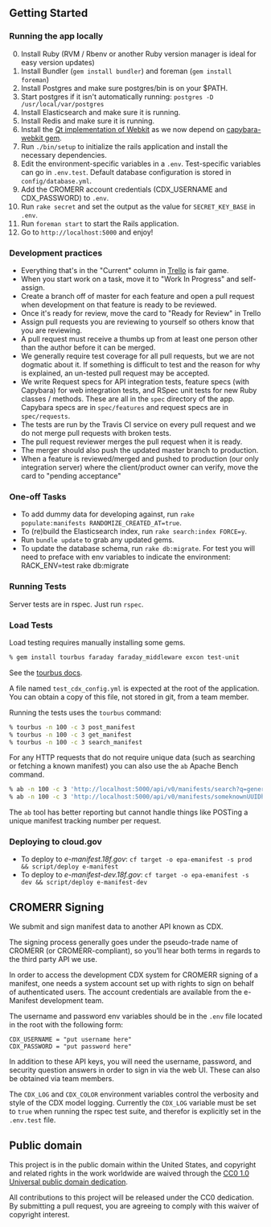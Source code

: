 ## Getting Started

### Running the app locally

0. Install Ruby (RVM / Rbenv or another Ruby version manager is ideal for easy version updates)
0. Install Bundler (`gem install bundler`) and foreman (`gem install foreman`)
0. Install Postgres and make sure postgres/bin is on your $PATH.
0. Start postgres if it isn't automatically running: `postgres -D /usr/local/var/postgres`
0. Install Elasticsearch and make sure it is running.
0. Install Redis and make sure it is running.
0. Install the [Qt implementation of Webkit](https://github.com/thoughtbot/capybara-webkit/wiki/Installing-Qt-and-compiling-capybara-webkit) as we now depend on [capybara-webkit gem](https://github.com/thoughtbot/capybara-webkit).
0. Run `./bin/setup` to initialize the rails application and install the
   necessary dependencies.
0. Edit the environment-specific variables in a `.env`.
   Test-specific variables can go in `.env.test`.
   Default database configuration is stored in `config/database.yml`.
0. Add the CROMERR account credentials (CDX_USERNAME and CDX_PASSWORD) to `.env`.
0. Run `rake secret` and set the output as the value for `SECRET_KEY_BASE` in `.env`.
0. Run `foreman start` to start the Rails application.
0. Go to `http://localhost:5000` and enjoy!

### Development practices

* Everything that's in the "Current" column in
  [Trello](https://trello.com/b/0geMlbgF/epa-emanifest) is fair game.
* When you start work on a task, move it to "Work In Progress" and self-assign.
* Create a branch off of master for each feature and open a pull request when
  development on that feature is ready to be reviewed.
* Once it's ready for review, move the card to "Ready for Review" in Trello
* Assign pull requests you are reviewing to yourself so others know that you are
  reviewing.
* A pull request must receive a thumbs up from at least one person other than
  the author before it can be merged.
* We generally require test coverage for all pull requests, but we are not
  dogmatic about it. If something is difficult to test and the reason for why is
  explained, an un-tested pull request may be accepted.
* We write Request specs for API integration tests, feature specs (with
  Capybara) for web integration tests, and RSpec unit tests for new Ruby classes /
  methods. These are all in the `spec` directory of the app.
  Capybara specs are in `spec/features` and request specs are in `spec/requests`.
* The tests are run by the Travis CI service on every pull request and we do not
  merge pull requests with broken tests.
* The pull request reviewer merges the pull request when it is ready.
* The merger should also push the updated master branch to production.
* When a feature is reviewed/merged and pushed to production (our only integration
  server) where the client/product owner can verify, move the card to
  "pending acceptance"

### One-off Tasks

- To add dummy data for developing against, run `rake populate:manifests RANDOMIZE_CREATED_AT=true`.
- To (re)build the Elasticsearch index, run `rake search:index FORCE=y`.
- Run `bundle update` to grab any updated gems.
- To update the database schema, run `rake db:migrate`. For test you will need to preface with env variables to indicate the environment: RACK_ENV=test rake db:migrate

### Running Tests

Server tests are in rspec. Just run `rspec`.

### Load Tests

Load testing requires manually installing some gems.

```bash
% gem install tourbus faraday faraday_middleware excon test-unit
```

See the [tourbus docs](https://github.com/dbrady/tourbus).

A file named `test_cdx_config.yml` is expected at the root of the application. You can obtain a copy of this file,
not stored in git, from a team member.

Running the tests uses the `tourbus` command:

```bash
% tourbus -n 100 -c 3 post_manifest
% tourbus -n 100 -c 3 get_manifest
% tourbus -n 100 -c 3 search_manifest
```

For any HTTP requests that do not require unique data (such as searching or fetching a known manifest)
you can also use the `ab` Apache Bench command.

```bash
% ab -n 100 -c 3 'http://localhost:5000/api/v0/manifests/search?q=generator'
% ab -n 100 -c 3 'http://localhost:5000/api/v0/manifests/someknownUUIDhere'
```

The `ab` tool has better reporting but cannot handle things like POSTing a unique manifest tracking number per request.

### Deploying to cloud.gov

* To deploy to *e-manifest.18f.gov*: `cf target -o epa-emanifest -s prod && script/deploy e-manifest`
* To deploy to *e-manifest-dev.18f.gov*: `cf target -o epa-emanifest -s dev && script/deploy e-manifest-dev`

## CROMERR Signing

We submit and sign manifest data to another API known as CDX.

The signing process generally goes under the pseudo-trade name of CROMERR (or
CROMERR-compliant), so you’ll hear both terms in regards to the third party API
we use.

In order to access the development CDX system for CROMERR signing of a manifest,
one needs a system account set up with rights to sign on behalf of authenticated
users. The account credentials are available from the e-Manifest development
team.

The username and password env variables should be in the `.env` file
located in the root with the following form:

    CDX_USERNAME = "put username here"
    CDX_PASSWORD = "put password here"

In addition to these API keys, you will need the username, password, and
security question answers in order to sign in via the web UI. These can also be
obtained via team members.

The `CDX_LOG` and `CDX_COLOR` environment variables control the verbosity and style of the CDX
model logging. Currently the `CDX_LOG` variable must be set to `true` when running the rspec test suite,
and therefor is explicitly set in the `.env.test` file.

## Public domain

This project is in the public domain within the United States, and
copyright and related rights in the work worldwide are waived through
the [CC0 1.0 Universal public domain dedication](https://creativecommons.org/publicdomain/zero/1.0/).

All contributions to this project will be released under the CC0
dedication. By submitting a pull request, you are agreeing to comply
with this waiver of copyright interest.
